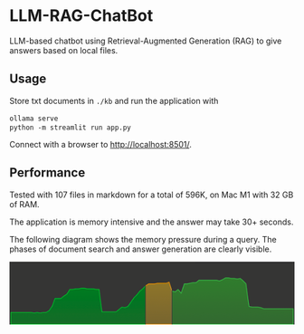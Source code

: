 # LLM-RAG-ChatBot

LLM-based chatbot using Retrieval-Augmented Generation (RAG) to give answers based on local files.

## Usage

Store txt documents in `./kb` and run the application with

```shell
ollama serve
python -m streamlit run app.py
```

Connect with a browser to [http://localhost:8501/](http://localhost:8501/).

## Performance

Tested with 107 files in markdown for a total of 596K, on Mac M1 with 32 GB of RAM.

The application is memory intensive and the answer may take 30+ seconds.

The following diagram shows the memory pressure during a query. The phases of document search and answer generation are clearly visible.

![memory pressure](docs/img/memory.png)